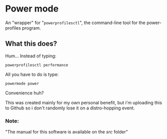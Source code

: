 # Power mode

An "wrapper" for "`powerprofilesctl`", the command-line tool for
the power-profiles program.

## What this does?


Hum... Instead of typing:
```
powerprofilesctl performance
```

All you have to do is type:
```
powermode power
```

Convenience huh?

This was created mainly for my own personal benefit, but i'm uploading
this to Github so i don't randomly lose it on a distro-hopping event.

### Note: 
"The manual for this software is available on the *src* folder"